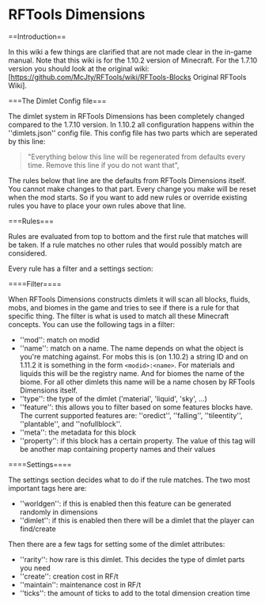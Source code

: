 # RFTools Dimensions

==Introduction==

In this wiki a few things are clarified that are not made clear in the in-game manual. Note that this wiki is for the 1.10.2 version of Minecraft. For the 1.7.10 version you should look at the original wiki: [https://github.com/McJty/RFTools/wiki/RFTools-Blocks Original RFTools Wiki].

===The Dimlet Config file===

The dimlet system in RFTools Dimensions has been completely changed compared to the 1.7.10 version. In 1.10.2 all configuration happens within the ''dimlets.json'' config file. This config file has two parts which are seperated by this line:

> "Everything below this line will be regenerated from defaults every time. Remove this line if you do not want that",

The rules below that line are the defaults from RFTools Dimensions itself. You cannot make changes to that part. Every change you make will be reset when the mod starts. So if you want to add new rules or override existing rules you have to place your own rules above that line.

===Rules===

Rules are evaluated from top to bottom and the first rule that matches will be taken. If a rule matches no other rules that would possibly match are considered.

Every rule has a filter and a settings section:

====Filter====

When RFTools Dimensions constructs dimlets it will scan all blocks, fluids, mobs, and biomes in the game and tries to see if there is a rule for that specific thing. The filter is what is used to match all these Minecraft concepts. You can use the following tags in a filter:

* ''mod'': match on modid
* ''name'': match on a name. The name depends on what the object is you're matching against. For mobs this is (on 1.10.2) a string ID and on 1.11.2 it is something in the form `<modid>:<name>`. For materials and liquids this will be the registry name. And for biomes the name of the biome. For all other dimlets this name will be a name chosen by RFTools Dimensions itself.
* ''type'': the type of the dimlet ('material', 'liquid', 'sky', ...)
* ''feature'': this allows you to filter based on some features blocks have. The current supported features are: ''oredict'', ''falling'', ''tileentity'', ''plantable'', and ''nofullblock''.
* ''meta'': the metadata for this block
* ''property'': if this block has a certain property. The value of this tag will be another map containing property names and their values

====Settings====

The settings section decides what to do if the rule matches. The two most important tags here are:

* ''worldgen'': if this is enabled then this feature can be generated randomly in dimensions
* ''dimlet'': if this is enabled then there will be a dimlet that the player can find/create

Then there are a few tags for setting some of the dimlet attributes:

* ''rarity'': how rare is this dimlet. This decides the type of dimlet parts you need
* ''create'': creation cost in RF/t
* ''maintain'': maintenance cost in RF/t
* ''ticks'': the amount of ticks to add to the total dimension creation time
